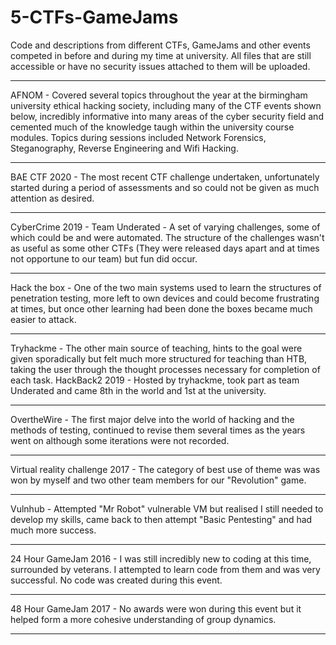 # 5-CTFs-GameJams
Code and descriptions from different CTFs, GameJams and other events competed in before and during my time at university. All files that are still accessible or have no security issues attached to them will be uploaded.

---

AFNOM - Covered several topics throughout the year at the birmingham university ethical hacking society, including many of the CTF events shown below, incredibly informative into many areas of the cyber security field and cemented much of the knowledge taugh within the university course modules. Topics during sessions included Network Forensics, Steganography, Reverse Engineering and Wifi Hacking.

---

BAE CTF 2020 - The most recent CTF challenge undertaken, unfortunately started during a period of assessments and so could not be given as much attention as desired.

---

CyberCrime 2019 - Team Underated - A set of varying challenges, some of which could be and were automated. The structure of the challenges wasn't as useful as some other CTFs (They were released days apart and at times not opportune to our team) but fun did occur.

---

Hack the box - One of the two main systems used to learn the structures of penetration testing, more left to own devices and could become frustrating at times, but once other learning had been done the boxes became much easier to attack.

---
Tryhackme - The other main source of teaching, hints to the goal were given sporadically but felt much more structured for teaching than HTB, taking the user through the thought processes necessary for completion of each task.
HackBack2 2019 - Hosted by tryhackme, took part as team Underated and came 8th in the world and 1st at the university.

---

OvertheWire - The first major delve into the world of hacking and the methods of testing, continued to revise them several times as the years went on although some iterations were not recorded.

---

Virtual reality challenge 2017 - The category of best use of theme was was won by myself and two other team members for our "Revolution" game. 

---

Vulnhub - Attempted "Mr Robot" vulnerable VM but realised I still needed to develop my skills, came back to then attempt "Basic Pentesting" and had much more success.

---

24 Hour GameJam 2016 - I was still incredibly new to coding at this time, surrounded by veterans. I attempted to learn code from them and was very successful. No code was created during this event.

---

48 Hour GameJam 2017 - No awards were won during this event but it helped form a more cohesive understanding of group dynamics.

---